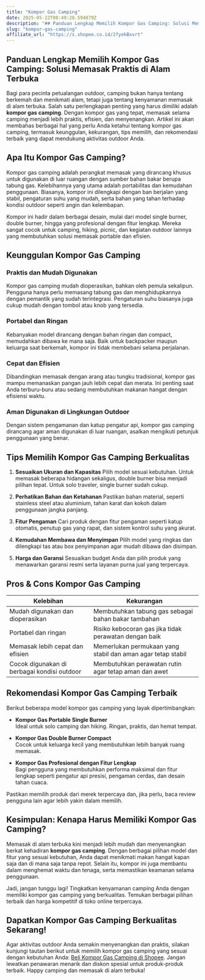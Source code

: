 ```yaml
---
title: "Kompor Gas Camping"
date: 2025-05-22T08:49:28.594879Z
description: "## Panduan Lengkap Memilih Kompor Gas Camping: Solusi Memasak Praktis di Alam Terbuka..."
slug: "kompor-gas-camping"
affiliate_url: "https://s.shopee.co.id/2fyekBxvrt"
---
```

## Panduan Lengkap Memilih Kompor Gas Camping: Solusi Memasak Praktis di Alam Terbuka

Bagi para pecinta petualangan outdoor, camping bukan hanya tentang berkemah dan menikmati alam, tetapi juga tentang kenyamanan memasak di alam terbuka. Salah satu perlengkapan penting yang harus dimiliki adalah **kompor gas camping**. Dengan kompor gas yang tepat, memasak selama camping menjadi lebih praktis, efisien, dan menyenangkan. Artikel ini akan membahas berbagai hal yang perlu Anda ketahui tentang kompor gas camping, termasuk keunggulan, kekurangan, tips memilih, dan rekomendasi terbaik yang dapat mendukung aktivitas outdoor Anda.

## Apa Itu Kompor Gas Camping?

Kompor gas camping adalah perangkat memasak yang dirancang khusus untuk digunakan di luar ruangan dengan sumber bahan bakar berupa tabung gas. Kelebihannya yang utama adalah portabilitas dan kemudahan penggunaan. Biasanya, kompor ini dilengkapi dengan ban berjalan yang stabil, pengaturan suhu yang mudah, serta bahan yang tahan terhadap kondisi outdoor seperti angin dan kelembapan.

Kompor ini hadir dalam berbagai desain, mulai dari model single burner, double burner, hingga yang profesional dengan fitur lengkap. Mereka sangat cocok untuk camping, hiking, picnic, dan kegiatan outdoor lainnya yang membutuhkan solusi memasak portable dan efisien.

## Keunggulan Kompor Gas Camping

### Praktis dan Mudah Digunakan
Kompor gas camping mudah dioperasikan, bahkan oleh pemula sekalipun. Pengguna hanya perlu memasang tabung gas dan menghidupkannya dengan pemantik yang sudah terintegrasi. Pengaturan suhu biasanya juga cukup mudah dengan tombol atau knob yang tersedia.

### Portabel dan Ringan
Kebanyakan model dirancang dengan bahan ringan dan compact, memudahkan dibawa ke mana saja. Baik untuk backpacker maupun keluarga saat berkemah, kompor ini tidak membebani selama perjalanan.

### Cepat dan Efisien
Dibandingkan memasak dengan arang atau tungku tradisional, kompor gas mampu memanaskan pangan jauh lebih cepat dan merata. Ini penting saat Anda terburu-buru atau sedang membutuhkan makanan hangat dengan efisiensi waktu.

### Aman Digunakan di Lingkungan Outdoor
Dengan sistem pengamanan dan katup pengatur api, kompor gas camping dirancang agar aman digunakan di luar ruangan, asalkan mengikuti petunjuk penggunaan yang benar.

## Tips Memilih Kompor Gas Camping Berkualitas

1. **Sesuaikan Ukuran dan Kapasitas**
Pilih model sesuai kebutuhan. Untuk memasak beberapa hidangan sekaligus, double burner bisa menjadi pilihan tepat. Untuk solo traveler, single burner sudah cukup.

2. **Perhatikan Bahan dan Ketahanan**
Pastikan bahan material, seperti stainless steel atau aluminium, tahan karat dan kokoh dalam penggunaan jangka panjang.

3. **Fitur Pengaman**
Cari produk dengan fitur pengaman seperti katup otomatis, penutup gas yang rapat, dan sistem kontrol suhu yang akurat.

4. **Kemudahan Membawa dan Menyimpan**
Pilih model yang ringkas dan dilengkapi tas atau box penyimpanan agar mudah dibawa dan disimpan.

5. **Harga dan Garansi**
Sesuaikan budget Anda dan pilih produk yang menawarkan garansi resmi serta layanan purna jual yang terpercaya.

## Pros & Cons Kompor Gas Camping

| Kelebihan | Kekurangan |
|---|---|
| Mudah digunakan dan dioperasikan | Membutuhkan tabung gas sebagai bahan bakar tambahan |
| Portabel dan ringan | Risiko kebocoran gas jika tidak perawatan dengan baik |
| Memasak lebih cepat dan efisien | Memerlukan permukaan yang stabil dan aman agar tetap stabil |
| Cocok digunakan di berbagai kondisi outdoor | Membutuhkan perawatan rutin agar tetap aman dan awet |

## Rekomendasi Kompor Gas Camping Terbaik

Berikut beberapa model kompor gas camping yang layak dipertimbangkan:

- **Kompor Gas Portable Single Burner**  
Ideal untuk solo camping dan hiking. Ringan, praktis, dan hemat tempat.

- **Kompor Gas Double Burner Compact**  
Cocok untuk keluarga kecil yang membutuhkan lebih banyak ruang memasak.

- **Kompor Gas Profesional dengan Fitur Lengkap**  
Bagi pengguna yang membutuhkan performa maksimal dan fitur lengkap seperti pengatur api presisi, pengaman cerdas, dan desain tahan cuaca.

Pastikan memilih produk dari merek terpercaya dan, jika perlu, baca review pengguna lain agar lebih yakin dalam memilih.

## Kesimpulan: Kenapa Harus Memiliki Kompor Gas Camping?

Memasak di alam terbuka kini menjadi lebih mudah dan menyenangkan berkat kehadiran **kompor gas camping**. Dengan berbagai pilihan model dan fitur yang sesuai kebutuhan, Anda dapat menikmati makan hangat kapan saja dan di mana saja tanpa repot. Selain itu, kompor ini juga membantu dalam menghemat waktu dan tenaga, serta memastikan keamanan selama penggunaan.

Jadi, jangan tunggu lagi! Tingkatkan kenyamanan camping Anda dengan memiliki kompor gas camping yang berkualitas. Temukan berbagai pilihan terbaik dan harga kompetitif di toko online terpercaya.

## Dapatkan Kompor Gas Camping Berkualitas Sekarang!

Agar aktivitas outdoor Anda semakin menyenangkan dan praktis, silakan kunjungi tautan berikut untuk memilih kompor gas camping yang sesuai dengan kebutuhan Anda: [Beli Kompor Gas Camping di Shopee](https://s.shopee.co.id/2fyekBxvrt). Jangan lewatkan penawaran menarik dan diskon spesial untuk produk-produk terbaik. Happy camping dan memasak di alam terbuka!